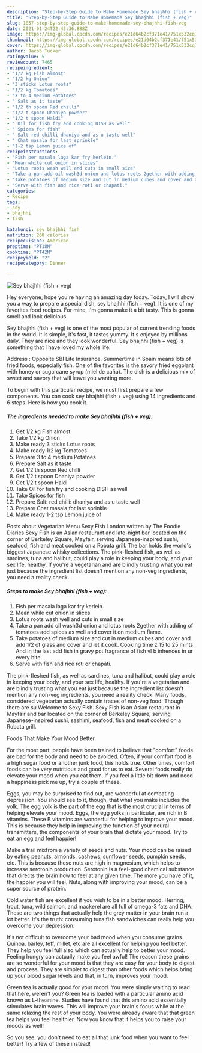 ```yaml
---
description: "Step-by-Step Guide to Make Homemade Sey bhajhhi (fish + veg)"
title: "Step-by-Step Guide to Make Homemade Sey bhajhhi (fish + veg)"
slug: 1857-step-by-step-guide-to-make-homemade-sey-bhajhhi-fish-veg
date: 2021-01-24T22:45:36.888Z
image: https://img-global.cpcdn.com/recipes/e21d64b2cf371e41/751x532cq70/sey-bhajhhi-fish-veg-recipe-main-photo.jpg
thumbnail: https://img-global.cpcdn.com/recipes/e21d64b2cf371e41/751x532cq70/sey-bhajhhi-fish-veg-recipe-main-photo.jpg
cover: https://img-global.cpcdn.com/recipes/e21d64b2cf371e41/751x532cq70/sey-bhajhhi-fish-veg-recipe-main-photo.jpg
author: Jacob Tucker
ratingvalue: 5
reviewcount: 7465
recipeingredient:
- "1/2 kg Fish almost"
- "1/2 kg Onion"
- "3 sticks Lotus roots"
- "1/2 kg Tomatoes"
- "3 to 4 medium Potatoes"
- " Salt as it taste"
- "1/2 th spoon Red chilli"
- "1/2 t spoon Dhaniya powder"
- "1/2 t spoon Haldi"
- " Oil for fish fry and cooking DISH as well"
- " Spices for fish"
- " Salt red chilli dhaniya and as u taste well"
- " Chat masala for last sprinkle"
- "1-2 tsp Lemon juice of"
recipeinstructions:
- "Fish per masala laga kar fry kerlein."
- "Mean while cut onion in slices"
- "Lotus roots wash well and cuts in small size"
- "Take a pan add oil wash3d onion and lotus roots 2gether with adding of tomatoes add spices as well and cover it.on medium flame."
- "Take potatoes of medium size and cut in medium cubes and cover and add 1/2 of glass and cover and let it cook. Cooking time z 15 to 25 mints. And in the last add fish in gravy pot fragrance of fish vl b inhences in ur every bite."
- "Serve with fish and rice roti or chapati."
categories:
- Recipe
tags:
- sey
- bhajhhi
- fish

katakunci: sey bhajhhi fish 
nutrition: 268 calories
recipecuisine: American
preptime: "PT18M"
cooktime: "PT42M"
recipeyield: "2"
recipecategory: Dinner

---
```



![Sey bhajhhi (fish + veg)](https://img-global.cpcdn.com/recipes/e21d64b2cf371e41/751x532cq70/sey-bhajhhi-fish-veg-recipe-main-photo.jpg)

Hey everyone, hope you're having an amazing day today. Today, I will show you a way to prepare a special dish, sey bhajhhi (fish + veg). It is one of my favorites food recipes. For mine, I'm gonna make it a bit tasty. This is gonna smell and look delicious.

Sey bhajhhi (fish + veg) is one of the most popular of current trending foods in the world. It is simple, it's fast, it tastes yummy. It's enjoyed by millions daily. They are nice and they look wonderful. Sey bhajhhi (fish + veg) is something that I have loved my whole life.

Address : Opposite SBI Life Insurance. Summertime in Spain means lots of fried foods, especially fish. One of the favorites is the savory fried eggplant with honey or sugarcane syrup (miel de caña). The dish is a delicious mix of sweet and savory that will leave you wanting more.


To begin with this particular recipe, we must first prepare a few components. You can cook sey bhajhhi (fish + veg) using 14 ingredients and 6 steps. Here is how you cook it.

<!--inarticleads1-->

##### The ingredients needed to make Sey bhajhhi (fish + veg):

1. Get 1/2 kg Fish almost
1. Take 1/2 kg Onion
1. Make ready 3 sticks Lotus roots
1. Make ready 1/2 kg Tomatoes
1. Prepare 3 to 4 medium Potatoes
1. Prepare  Salt as it taste
1. Get 1/2 th spoon Red chilli
1. Get 1/2 t spoon Dhaniya powder
1. Get 1/2 t spoon Haldi
1. Take  Oil for fish fry and cooking DISH as well
1. Take  Spices for fish
1. Prepare  Salt: red chilli: dhaniya and as u taste well
1. Prepare  Chat masala for last sprinkle
1. Make ready 1-2 tsp Lemon juice of


Posts about Vegetarian Menu Sexy Fish London written by The Foodie Diaries Sexy Fish is an Asian restaurant and late-night bar located on the corner of Berkeley Square, Mayfair, serving Japanese-inspired sushi, seafood, fish and meat cooked on a Robata grill. The bar holds the world&#39;s biggest Japanese whisky collections. The pink-fleshed fish, as well as sardines, tuna and halibut, could play a role in keeping your body, and your sex life, healthy. If you&#39;re a vegetarian and are blindly trusting what you eat just because the ingredient list doesn&#39;t mention any non-veg ingredients, you need a reality check. 

<!--inarticleads2-->

##### Steps to make Sey bhajhhi (fish + veg):

1. Fish per masala laga kar fry kerlein.
1. Mean while cut onion in slices
1. Lotus roots wash well and cuts in small size
1. Take a pan add oil wash3d onion and lotus roots 2gether with adding of tomatoes add spices as well and cover it.on medium flame.
1. Take potatoes of medium size and cut in medium cubes and cover and add 1/2 of glass and cover and let it cook. Cooking time z 15 to 25 mints. And in the last add fish in gravy pot fragrance of fish vl b inhences in ur every bite.
1. Serve with fish and rice roti or chapati.


The pink-fleshed fish, as well as sardines, tuna and halibut, could play a role in keeping your body, and your sex life, healthy. If you&#39;re a vegetarian and are blindly trusting what you eat just because the ingredient list doesn&#39;t mention any non-veg ingredients, you need a reality check. Many foods, considered vegetarian actually contain traces of non-veg food. Though there are su Welcome to Sexy Fish. Sexy Fish is an Asian restaurant in Mayfair and bar located on the corner of Berkeley Square, serving Japanese-inspired sushi, sashimi, seafood, fish and meat cooked on a Robata grill. 

Foods That Make Your Mood Better


For the most part, people have been trained to believe that "comfort" foods are bad for the body and need to be avoided. Often, if your comfort food is a high sugar food or another junk food, this holds true. Other times, comfort foods can be very nutritious and good for us to eat. Several foods really do elevate your mood when you eat them. If you feel a little bit down and need a happiness pick me up, try a couple of these.

Eggs, you may be surprised to find out, are wonderful at combating depression. You should see to it, though, that what you make includes the yolk. The egg yolk is the part of the egg that is the most crucial in terms of helping elevate your mood. Eggs, the egg yolks in particular, are rich in B vitamins. These B vitamins are wonderful for helping to improve your mood. This is because they help in improving the function of your neural transmitters, the components of your brain that dictate your mood. Try to eat an egg and feel happier!

Make a trail mixfrom a variety of seeds and nuts. Your mood can be raised by eating peanuts, almonds, cashews, sunflower seeds, pumpkin seeds, etc. This is because these nuts are high in magnesium, which helps to increase serotonin production. Serotonin is a feel-good chemical substance that directs the brain how to feel at any given time. The more you have of it, the happier you will feel. Nuts, along with improving your mood, can be a super source of protein.

Cold water fish are excellent if you wish to be in a better mood. Herring, trout, tuna, wild salmon, and mackerel are all full of omega-3 fats and DHA. These are two things that actually help the grey matter in your brain run a lot better. It's the truth: consuming tuna fish sandwiches can really help you overcome your depression. 

It's not difficult to overcome your bad mood when you consume grains. Quinoa, barley, teff, millet, etc are all excellent for helping you feel better. They help you feel full also which can actually help to better your mood. Feeling hungry can actually make you feel awful! The reason these grains are so wonderful for your mood is that they are easy for your body to digest and process. They are simpler to digest than other foods which helps bring up your blood sugar levels and that, in turn, improves your mood.

Green tea is actually good for your mood. You were simply waiting to read that here, weren't you? Green tea is loaded with a particular amino acid known as L-theanine. Studies have found that this amino acid essentially stimulates brain waves. This will improve your brain's focus while at the same relaxing the rest of your body. You were already aware that that green tea helps you feel healthier. Now you know that it helps you to raise your moods as well!

So you see, you don't need to eat all that junk food when you want to feel better! Try a few of these instead!

